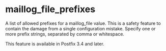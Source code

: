 # maillog_file_prefixes 

 A list of allowed prefixes for a maillog_file value. This is a
safety feature to contain the damage from a single configuration
mistake. Specify one or more prefix strings, separated by comma or
whitespace. 

 This feature is available in Postfix 3.4 and later. 


